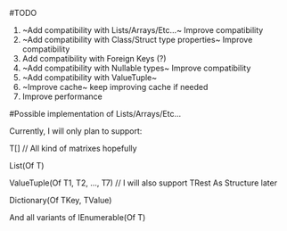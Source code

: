 #TODO

1) ~Add compatibility with Lists/Arrays/Etc...~ Improve compatibility
2) ~Add compatibility with Class/Struct type properties~ Improve compatibility
3) Add compatibility with Foreign Keys (?)
4) ~Add compatibility with Nullable types~ Improve compatibility
5) ~Add compatibility with ValueTuple~
6) ~Improve cache~ keep improving cache if needed
7) Improve performance

#Possible implementation of Lists/Arrays/Etc...

Currently, I will only plan to support:

T[] // All kind of matrixes hopefully

List(Of T)

ValueTuple(Of T1, T2, ..., T7) // I will also support TRest As Structure later

Dictionary(Of TKey, TValue)

And all variants of IEnumerable(Of T)
